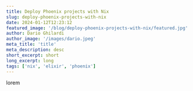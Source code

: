```yaml
---
title: Deploy Phoenix projects with Nix
slug: deploy-phoenix-projects-with-nix
date: 2024-01-12T12:23:12
featured_image: '/blog/deploy-phoenix-projects-with-nix/featured.jpg'
author: Dario Ghilardi
author_image: '/images/dario.jpeg'
meta_title: 'title'
meta_description: desc
short_excerpt: short
long_excerpt: long
tags: ['nix', 'elixir', 'phoenix']
---
```


lorem

